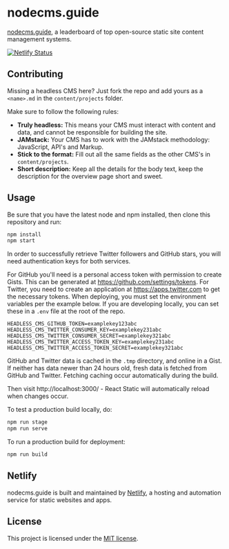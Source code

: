 # nodecms.guide

[nodecms.guide](https://nodecms.guide), a leaderboard of top open-source static site content management systems.

[![Netlify Status](https://api.netlify.com/api/v1/badges/ff98559c-c0a7-498d-9989-27f09b139e6f/deploy-status)](https://app.netlify.com/sites/headlesscms/deploys)

## Contributing

Missing a headless CMS here? Just fork the repo and add yours as a `<name>.md` in the
`content/projects` folder.

Make sure to follow the following rules:

*   **Truly headless:** This means your CMS must interact with content and data, and cannot be responsible for building the site.
*   **JAMstack:** Your CMS has to work with the JAMstack methodology: JavaScript, API's and Markup.
*   **Stick to the format:** Fill out all the same fields as the other CMS's in `content/projects`.
*   **Short description:** Keep all the details for the body text, keep the description for the overview page short and sweet.

## Usage

Be sure that you have the latest node and npm installed, then clone this repository and run:

```bash
npm install
npm start
```

In order to successfully retrieve Twitter followers and GitHub stars, you will need authentication
keys for both services.

For GitHub you'll need is a personal access token with permission to create Gists. This can be generated at
<https://github.com/settings/tokens>. For Twitter, you need to create an application at
<https://apps.twitter.com> to get the necessary tokens. When deploying, you must set the environment
variables per the example below. If you are developing locally, you can set
these in a `.env` file at the root of the repo.

```
HEADLESS_CMS_GITHUB_TOKEN=examplekey123abc
HEADLESS_CMS_TWITTER_CONSUMER_KEY=examplekey231abc
HEADLESS_CMS_TWITTER_CONSUMER_SECRET=examplekey321abc
HEADLESS_CMS_TWITTER_ACCESS_TOKEN_KEY=examplekey231abc
HEADLESS_CMS_TWITTER_ACCESS_TOKEN_SECRET=examplekey321abc
```

GitHub and Twitter data is cached in the `.tmp` directory, and online in a Gist. If neither has data
newer than 24 hours old, fresh data is fetched from GitHub and Twitter. Fetching caching occur
automatically during the build.

Then visit http://localhost:3000/ - React Static will automatically reload when changes occur.

To test a production build locally, do:

```bash
npm run stage
npm run serve
```

To run a production build for deployment:

```bash
npm run build
```

## Netlify

nodecms.guide is built and maintained by [Netlify](https://www.netlify.com), a hosting and automation service for static websites and apps.

## License
This project is licensed under the [MIT license](http://opensource.org/licenses/MIT).
